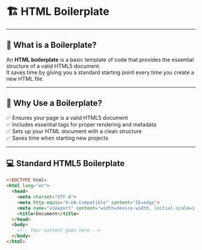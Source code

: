 # 🏗️ HTML Boilerplate

---

## 📌 What is a Boilerplate?

An **HTML boilerplate** is a basic template of code that provides the essential structure of a valid HTML5 document.  
It saves time by giving you a standard starting point every time you create a new HTML file.

---

## 📝 Why Use a Boilerplate?

✅ Ensures your page is a valid HTML5 document  
✅ Includes essential tags for proper rendering and metadata  
✅ Sets up your HTML document with a clean structure  
✅ Saves time when starting new projects

---

## 💻 Standard HTML5 Boilerplate

```html
<!DOCTYPE html>
<html lang="en">
  <head>
    <meta charset="UTF-8">
    <meta http-equiv="X-UA-Compatible" content="IE=edge">
    <meta name="viewport" content="width=device-width, initial-scale=1.0">
    <title>Document</title>
  </head>
  <body>
    <!-- Your content goes here -->
  </body>
</html>
